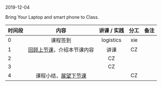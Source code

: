 2019-12-04

Bring Your Laptop and smart phone  to Class. 

|时间段     |  内容    | 讲课 / 实践     |  分工  |  备注       |
| :---      |   :----:    |   :----:    |    :----:    | ---: |
|   0       |  课程签到     |  logistics   |     xie     |        |
|   1       |  [回顾上节课](../WW12/WW12-Plan.md)，介绍本节课内容     |  讲课    |     CZ     |        |
|   2       |        |   CZ  |         |    
|   3       |        |   CZ  |         |    
|   4       |  课程小结，[展望下节课](../WW13/WW13-Plan.md)       |     |  CZ |   |




